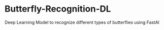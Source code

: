 # Butterfly-Recognition-DL
Deep Learning Model to recognize different types of butterflies using FastAI
